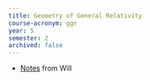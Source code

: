 ```yaml
---
title: Geometry of General Relativity
course-acronym: ggr
year: 5
semester: 2
archived: false
---
```


  - [Notes](/resources/math5/ggr/Geometry_of_GR.pdf) from Will
